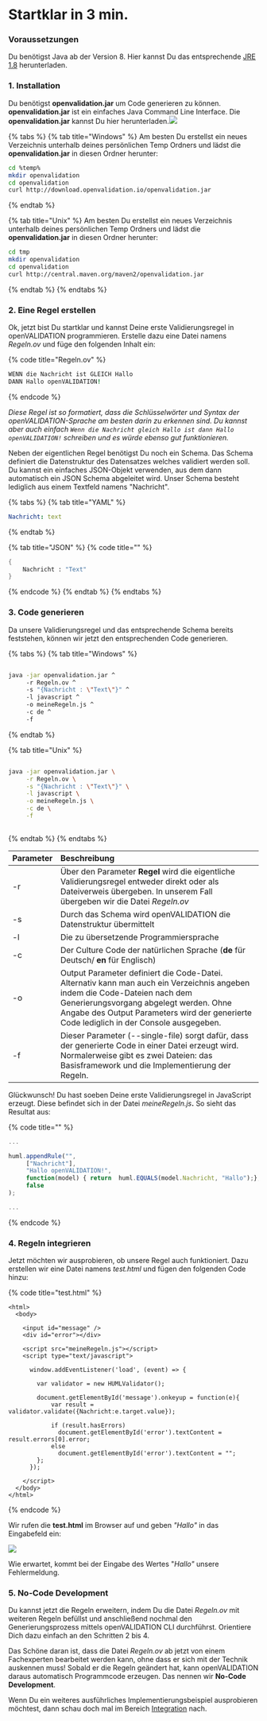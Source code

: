 # Startklar in 3 min.

### Voraussetzungen

Du benötigst Java ab der Version 8. Hier kannst Du das entsprechende [JRE 1.8](https://www.oracle.com/technetwork/java/javase/downloads/index.html) herunterladen.

### 1. Installation

Du benötigst **openvalidation.jar** um Code generieren zu können. **openvalidation.jar** ist ein einfaches Java Command Line Interface. Die **openvalidation.jar** kannst Du hier herunterladen.[![](.gitbook/assets/button1%20%285%29.PNG)](https://downloadarchive.blob.core.windows.net/openvalidation-generator/openvalidation.jar) 

 

{% tabs %}
{% tab title="Windows" %}
Am besten Du erstellst ein neues Verzeichnis unterhalb deines persönlichen Temp Ordners und lädst die **openvalidation.jar** in diesen Ordner herunter:

```bash
cd %temp%
mkdir openvalidation
cd openvalidation
curl http://download.openvalidation.io/openvalidation.jar
```
{% endtab %}

{% tab title="Unix" %}
Am besten Du erstellst ein neues Verzeichnis unterhalb deines persönlichen Temp Ordners und lädst die **openvalidation.jar** in diesen Ordner herunter:

```bash
cd tmp
mkdir openvalidation
cd openvalidation
curl http://central.maven.org/maven2/openvalidation.jar
```
{% endtab %}
{% endtabs %}

### 2. Eine Regel erstellen

Ok, jetzt bist Du startklar und kannst Deine erste Validierungsregel in openVALIDATION programmieren. Erstelle dazu eine Datei namens _Regeln.ov_  und füge den folgenden Inhalt ein: 

{% code title="Regeln.ov" %}
```coffeescript
WENN die Nachricht ist GLEICH Hallo
DANN Hallo openVALIDATION!
```
{% endcode %}

_Diese Regel ist so formatiert, dass die Schlüsselwörter und Syntax der openVALIDATION-Sprache am besten darin zu erkennen sind. Du kannst aber auch einfach `Wenn die Nachricht gleich Hallo ist dann Hallo openVALIDATION!` schreiben und es würde ebenso gut funktionieren._

Neben der eigentlichen Regel benötigst Du noch ein Schema. Das Schema definiert die Datenstruktur des Datensatzes welches validiert werden soll. Du kannst ein einfaches JSON-Objekt verwenden, aus dem dann automatisch ein JSON Schema abgeleitet wird. Unser Schema besteht lediglich aus einem Textfeld namens "Nachricht".

{% tabs %}
{% tab title="YAML" %}
```yaml
Nachricht: text
```
{% endtab %}

{% tab title="JSON" %}
{% code title="" %}
```scheme
{
    Nachricht : "Text"
}
```
{% endcode %}
{% endtab %}
{% endtabs %}

### 3. Code generieren

Da unsere Validierungsregel und das entsprechende Schema bereits feststehen, können wir jetzt den entsprechenden Code generieren. 

{% tabs %}
{% tab title="Windows" %}
```bash

java -jar openvalidation.jar ^
     -r Regeln.ov ^
     -s "{Nachricht : \"Text\"}" ^
     -l javascript ^
     -o meineRegeln.js ^
     -c de ^
     -f

```
{% endtab %}

{% tab title="Unix" %}
```bash

java -jar openvalidation.jar \
     -r Regeln.ov \
     -s "{Nachricht : \"Text\"}" \
     -l javascript \
     -o meineRegeln.js \
     -c de \
     -f
     
```
{% endtab %}
{% endtabs %}

| Parameter        | Beschreibung |
| :--- | :--- |
| -r | Über den Parameter **Regel** wird die eigentliche Validierungsregel entweder direkt oder als Dateiverweis übergeben. In unserem Fall übergeben wir die Datei _Regeln.ov_ |
| -s | Durch das Schema wird openVALIDATION die Datenstruktur übermittelt |
| -l | Die zu übersetzende Programmiersprache  |
| -c | Der Culture Code der natürlichen Sprache \(**de** für Deutsch/ **en** für Englisch\) |
| -o | Output Parameter definiert die Code-Datei. Alternativ kann man auch ein Verzeichnis angeben indem die Code-Dateien nach dem Generierungsvorgang abgelegt werden. Ohne Angabe des Output Parameters wird der generierte Code lediglich in der Console ausgegeben.  |
| -f | Dieser Parameter \(--single-file\) sorgt dafür, dass der generierte Code in einer Datei erzeugt wird. Normalerweise gibt es zwei Dateien: das Basisframework und die Implementierung der Regeln. |

Glückwunsch! Du hast soeben Deine erste Validierungsregel in JavaScript erzeugt. Diese befindet sich in der Datei _meineRegeln.js_**.** So sieht das Resultat aus:

{% code title="" %}
```javascript
...

huml.appendRule("",
     ["Nachricht"],
     "Hallo openVALIDATION!",
     function(model) { return  huml.EQUALS(model.Nachricht, "Hallo");},
     false
);

...
```
{% endcode %}



### 4. Regeln integrieren

Jetzt möchten wir ausprobieren, ob unsere Regel auch funktioniert. Dazu erstellen wir eine Datei namens _test.html_  und fügen den folgenden Code hinzu:

{% code title="test.html" %}
```markup
<html>
  <body>

    <input id="message" />
    <div id="error"></div>

    <script src="meineRegeln.js"></script>
    <script type="text/javascript">

      window.addEventListener('load', (event) => {

        var validator = new HUMLValidator();

        document.getElementById('message').onkeyup = function(e){
            var result = validator.validate({Nachricht:e.target.value});

            if (result.hasErrors)
              document.getElementById('error').textContent = result.errors[0].error;
            else
              document.getElementById('error').textContent = "";
        };
      });

    </script>
  </body>
</html>
```
{% endcode %}

Wir rufen die **test.html** im Browser auf und geben _"Hallo"_  in das Eingabefeld ein:

![](.gitbook/assets/image%20%2821%29.png)

Wie erwartet, kommt bei der Eingabe des Wertes "_Hallo"_  unsere Fehlermeldung. 



### 5. No-Code Development

Du kannst jetzt die Regeln erweitern, indem Du die Datei _Regeln.ov_  mit weiteren Regeln befüllst und anschließend nochmal den Generierungsprozess mittels openVALIDATION CLI durchführst. Orientiere Dich dazu einfach an den Schritten 2 bis 4.

Das Schöne daran ist, dass die Datei _Regeln.ov_  ab jetzt von einem Fachexperten bearbeitet werden kann, ohne dass er sich mit der Technik auskennen muss! Sobald er die Regeln geändert hat, kann openVALIDATION daraus automatisch Programmcode erzeugen. Das nennen wir **No-Code Development**.

Wenn Du ein weiteres ausführliches Implementierungsbeispiel ausprobieren möchtest, dann schau doch mal im Bereich [Integration](openvalidation-integration.md) nach.

